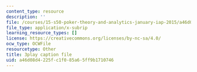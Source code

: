 ```yaml
---
content_type: resource
description: ''
file: /courses/15-s50-poker-theory-and-analytics-january-iap-2015/a46d08d4225fc1f085a65ff9b1710746_tXVDY1HvrVU.srt
file_type: application/x-subrip
learning_resource_types: []
license: https://creativecommons.org/licenses/by-nc-sa/4.0/
ocw_type: OCWFile
resourcetype: Other
title: 3play caption file
uid: a46d08d4-225f-c1f0-85a6-5ff9b1710746
---
```

